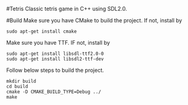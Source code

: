 #Tetris
Classic tetris game in C++ using SDL2.0.

#Build
Make sure you have CMake to build the project. If not, install by

```
sudo apt-get install cmake
```

Make sure you have TTF. IF not, install by
```
sudo apt-get install libsdl-ttf2.0-0
sudo apt-get install libsdl2-ttf-dev   
```

Follow below steps to build the project.
```
mkdir build
cd build
cmake -D CMAKE_BUILD_TYPE=Debug ../
make
```
